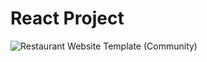 # React Project


![Restaurant Website Template (Community)](https://github.com/user-attachments/assets/449f8a04-31fe-443c-969e-cd2a2a5cbcb5)
